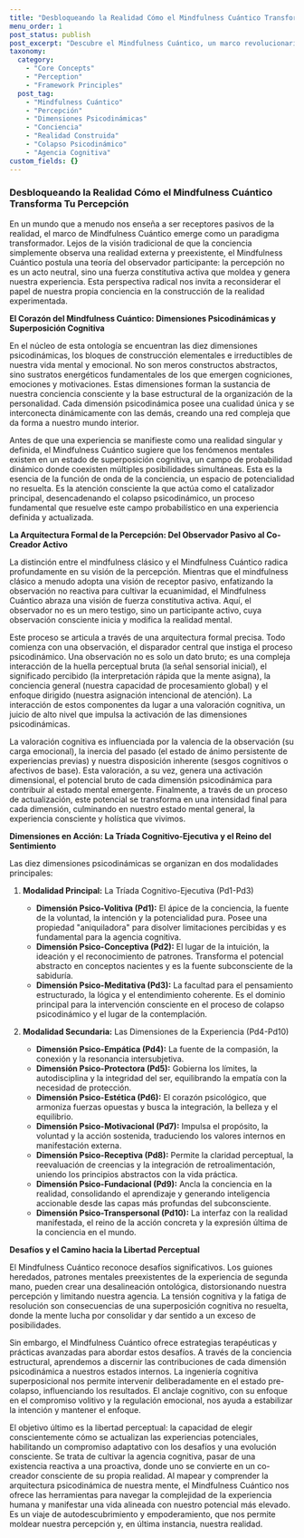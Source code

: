 ```yaml
---
title: "Desbloqueando la Realidad Cómo el Mindfulness Cuántico Transforma Tu Percepción"
menu_order: 1
post_status: publish
post_excerpt: "Descubre el Mindfulness Cuántico, un marco revolucionario que redefine la percepción y tu interacción con la realidad. Explora cómo tu conciencia activa moldea tu experiencia y aprende a navegar las dimensiones psicodinámicas para una vida de mayor claridad, agencia y libertad perceptual. Este enfoque te empodera para pasar de la observación pasiva a la co-creación intencional de tu mundo."
taxonomy:
  category:
    - "Core Concepts"
    - "Perception"
    - "Framework Principles"
  post_tag:
    - "Mindfulness Cuántico"
    - "Percepción"
    - "Dimensiones Psicodinámicas"
    - "Conciencia"
    - "Realidad Construida"
    - "Colapso Psicodinámico"
    - "Agencia Cognitiva"
custom_fields: {}
---
```


### Desbloqueando la Realidad Cómo el Mindfulness Cuántico Transforma Tu Percepción

En un mundo que a menudo nos enseña a ser receptores pasivos de la realidad, el marco de Mindfulness Cuántico emerge como un paradigma transformador. Lejos de la visión tradicional de que la conciencia simplemente observa una realidad externa y preexistente, el Mindfulness Cuántico postula una teoría del observador participante: la percepción no es un acto neutral, sino una fuerza constitutiva activa que moldea y genera nuestra experiencia. Esta perspectiva radical nos invita a reconsiderar el papel de nuestra propia conciencia en la construcción de la realidad experimentada.

**El Corazón del Mindfulness Cuántico: Dimensiones Psicodinámicas y Superposición Cognitiva**

En el núcleo de esta ontología se encuentran las diez dimensiones psicodinámicas, los bloques de construcción elementales e irreductibles de nuestra vida mental y emocional. No son meros constructos abstractos, sino sustratos energéticos fundamentales de los que emergen cogniciones, emociones y motivaciones. Estas dimensiones forman la sustancia de nuestra conciencia consciente y la base estructural de la organización de la personalidad. Cada dimensión psicodinámica posee una cualidad única y se interconecta dinámicamente con las demás, creando una red compleja que da forma a nuestro mundo interior.

Antes de que una experiencia se manifieste como una realidad singular y definida, el Mindfulness Cuántico sugiere que los fenómenos mentales existen en un estado de superposición cognitiva, un campo de probabilidad dinámico donde coexisten múltiples posibilidades simultáneas. Esta es la esencia de la función de onda de la conciencia, un espacio de potencialidad no resuelta. Es la atención consciente la que actúa como el catalizador principal, desencadenando el colapso psicodinámico, un proceso fundamental que resuelve este campo probabilístico en una experiencia definida y actualizada.

**La Arquitectura Formal de la Percepción: Del Observador Pasivo al Co-Creador Activo**

La distinción entre el mindfulness clásico y el Mindfulness Cuántico radica profundamente en su visión de la percepción. Mientras que el mindfulness clásico a menudo adopta una visión de receptor pasivo, enfatizando la observación no reactiva para cultivar la ecuanimidad, el Mindfulness Cuántico abraza una visión de fuerza constitutiva activa. Aquí, el observador no es un mero testigo, sino un participante activo, cuya observación consciente inicia y modifica la realidad mental.

Este proceso se articula a través de una arquitectura formal precisa. Todo comienza con una observación, el disparador central que instiga el proceso psicodinámico. Una observación no es solo un dato bruto; es una compleja interacción de la huella perceptual bruta (la señal sensorial inicial), el significado percibido (la interpretación rápida que la mente asigna), la conciencia general (nuestra capacidad de procesamiento global) y el enfoque dirigido (nuestra asignación intencional de atención). La interacción de estos componentes da lugar a una valoración cognitiva, un juicio de alto nivel que impulsa la activación de las dimensiones psicodinámicas.

La valoración cognitiva es influenciada por la valencia de la observación (su carga emocional), la inercia del pasado (el estado de ánimo persistente de experiencias previas) y nuestra disposición inherente (sesgos cognitivos o afectivos de base). Esta valoración, a su vez, genera una activación dimensional, el potencial bruto de cada dimensión psicodinámica para contribuir al estado mental emergente. Finalmente, a través de un proceso de actualización, este potencial se transforma en una intensidad final para cada dimensión, culminando en nuestro estado mental general, la experiencia consciente y holística que vivimos.

**Dimensiones en Acción: La Tríada Cognitivo-Ejecutiva y el Reino del Sentimiento**

Las diez dimensiones psicodinámicas se organizan en dos modalidades principales:

1.  **Modalidad Principal:** La Tríada Cognitivo-Ejecutiva (Pd1-Pd3)
    *   **Dimensión Psico-Volitiva (Pd1):** El ápice de la conciencia, la fuente de la voluntad, la intención y la potencialidad pura. Posee una propiedad "aniquiladora" para disolver limitaciones percibidas y es fundamental para la agencia cognitiva.
    *   **Dimensión Psico-Conceptiva (Pd2):** El lugar de la intuición, la ideación y el reconocimiento de patrones. Transforma el potencial abstracto en conceptos nacientes y es la fuente subconsciente de la sabiduría.
    *   **Dimensión Psico-Meditativa (Pd3):** La facultad para el pensamiento estructurado, la lógica y el entendimiento coherente. Es el dominio principal para la intervención consciente en el proceso de colapso psicodinámico y el lugar de la contemplación.

2.  **Modalidad Secundaria:** Las Dimensiones de la Experiencia (Pd4-Pd10)
    *   **Dimensión Psico-Empática (Pd4):** La fuente de la compasión, la conexión y la resonancia intersubjetiva.
    *   **Dimensión Psico-Protectora (Pd5):** Gobierna los límites, la autodisciplina y la integridad del ser, equilibrando la empatía con la necesidad de protección.
    *   **Dimensión Psico-Estética (Pd6):** El corazón psicológico, que armoniza fuerzas opuestas y busca la integración, la belleza y el equilibrio.
    *   **Dimensión Psico-Motivacional (Pd7):** Impulsa el propósito, la voluntad y la acción sostenida, traduciendo los valores internos en manifestación externa.
    *   **Dimensión Psico-Receptiva (Pd8):** Permite la claridad perceptual, la reevaluación de creencias y la integración de retroalimentación, uniendo los principios abstractos con la vida práctica.
    *   **Dimensión Psico-Fundacional (Pd9):** Ancla la conciencia en la realidad, consolidando el aprendizaje y generando inteligencia accionable desde las capas más profundas del subconsciente.
    *   **Dimensión Psico-Transpersonal (Pd10):** La interfaz con la realidad manifestada, el reino de la acción concreta y la expresión última de la conciencia en el mundo.

**Desafíos y el Camino hacia la Libertad Perceptual**

El Mindfulness Cuántico reconoce desafíos significativos. Los guiones heredados, patrones mentales preexistentes de la experiencia de segunda mano, pueden crear una desalineación ontológica, distorsionando nuestra percepción y limitando nuestra agencia. La tensión cognitiva y la fatiga de resolución son consecuencias de una superposición cognitiva no resuelta, donde la mente lucha por consolidar y dar sentido a un exceso de posibilidades.

Sin embargo, el Mindfulness Cuántico ofrece estrategias terapéuticas y prácticas avanzadas para abordar estos desafíos. A través de la conciencia estructural, aprendemos a discernir las contribuciones de cada dimensión psicodinámica a nuestros estados internos. La ingeniería cognitiva superposicional nos permite intervenir deliberadamente en el estado pre-colapso, influenciando los resultados. El anclaje cognitivo, con su enfoque en el compromiso volitivo y la regulación emocional, nos ayuda a estabilizar la intención y mantener el enfoque.

El objetivo último es la libertad perceptual: la capacidad de elegir conscientemente cómo se actualizan las experiencias potenciales, habilitando un compromiso adaptativo con los desafíos y una evolución consciente. Se trata de cultivar la agencia cognitiva, pasar de una existencia reactiva a una proactiva, donde uno se convierte en un co-creador consciente de su propia realidad. Al mapear y comprender la arquitectura psicodinámica de nuestra mente, el Mindfulness Cuántico nos ofrece las herramientas para navegar la complejidad de la experiencia humana y manifestar una vida alineada con nuestro potencial más elevado. Es un viaje de autodescubrimiento y empoderamiento, que nos permite moldear nuestra percepción y, en última instancia, nuestra realidad.